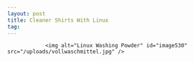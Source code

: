 ```yaml
---
layout: post
title: Cleaner Shirts With Linux
tag: 
---
```



                <img alt="Linux Washing Powder" id="image530" src="/uploads/vollwaschmittel.jpg" />
            
